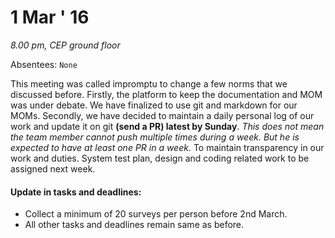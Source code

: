 1 Mar ' 16
============
*8.00 pm, CEP ground floor*

Absentees: `None`

This meeting was called impromptu to change a few norms that we discussed before. Firstly, the platform to keep the documentation and MOM was under debate. We have finalized to use git and markdown for our MOMs. Secondly, we have decided to maintain a daily personal log of our work and update it on git **(send a PR) latest by Sunday**.
*This does not mean the team member cannot push multiple times during a week. But he is expected to have at least one PR in a week.*
To maintain transparency in our work and duties. System test plan, design and coding related work to be assigned next week.

#### Update in tasks and deadlines:
* Collect a minimum of 20 surveys per person before 2nd March.
* All other tasks and deadlines remain same as before.
